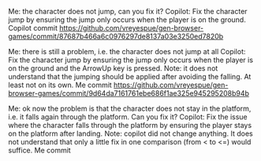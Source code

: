 Me: the character does not jump, can you fix it?
Copilot: Fix the character jump by ensuring the jump only occurs when the player is on the ground.
Copilot commit https://github.com/vreyespue/gen-browser-games/commit/87687b466a6c0976297de8137a03e3250ed7820b

Me: there is still a problem, i.e. the character does not jump at all
Copilot: Fix the character jump by ensuring the jump only occurs when the player is on the ground and the ArrowUp key is pressed.
Note: it does not understand that the jumping should be applied after avoiding the falling. At least not on its own.
Me commit https://github.com/vreyespue/gen-browser-games/commit/9d64da7161761ebe686f1ae325e945295208b94b

Me: ok now the problem is that the character does not stay in the platform, i.e. it falls again through the platform. Can you fix it?
Copilot: Fix the issue where the character falls through the platform by ensuring the player stays on the platform after landing.
Note: copilot did not change anything. It does not understand that only a little fix in one comparison (from < to <=) would suffice.
Me commit
